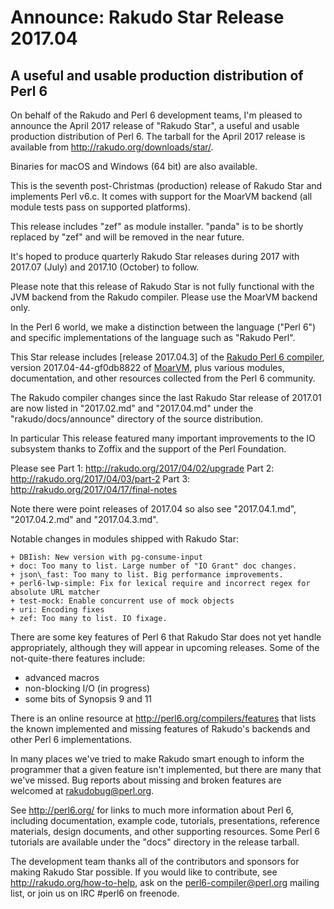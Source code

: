 # Announce: Rakudo Star Release 2017.04

## A useful and usable production distribution of Perl 6

On behalf of the Rakudo and Perl 6 development teams, I'm pleased to
announce the April 2017 release of "Rakudo Star", a useful and usable
production distribution of Perl 6. The tarball for the April 2017 release
is available from <http://rakudo.org/downloads/star/>.

Binaries for macOS and Windows (64 bit) are also available.

This is the seventh post-Christmas (production) release of Rakudo Star and
implements Perl v6.c. It comes with support for the MoarVM backend (all module
tests pass on supported platforms).

This release includes "zef" as module installer.  "panda" is to be shortly
replaced by "zef" and will be removed in the near future.

It's hoped to produce quarterly Rakudo Star releases during 2017 with 2017.07
(July) and 2017.10 (October) to follow.

Please note that this release of Rakudo Star is not fully functional with the
JVM backend from the Rakudo compiler. Please use the MoarVM backend only.

In the Perl 6 world, we make a distinction between the language ("Perl 6") and
specific implementations of the language such as "Rakudo Perl".

This Star release includes [release 2017.04.3] of the [Rakudo Perl 6 compiler],
version 2017.04-44-gf0db8822 of [MoarVM], plus various modules, documentation,
and other resources collected from the Perl 6 community.

[release 2017.04]: https://raw.githubusercontent.com/rakudo/rakudo/2017.04/docs/announce/2017.04.md
[Rakudo Perl 6 compiler]: http://github.com/rakudo/rakudo
[MoarVM]: http://moarvm.org/

The Rakudo compiler changes since the last Rakudo Star release of 2017.01 are
now listed in "2017.02.md" and "2017.04.md" under the "rakudo/docs/announce"
directory of the source distribution.

In particular This release featured many important improvements to the IO
subsystem thanks to Zoffix and the support of the Perl Foundation.

Please see 
Part 1: http://rakudo.org/2017/04/02/upgrade
Part 2: http://rakudo.org/2017/04/03/part-2
Part 3: http://rakudo.org/2017/04/17/final-notes

Note there were point releases of 2017.04 so also see "2017.04.1.md",
"2017.04.2.md" and "2017.04.3.md".

Notable changes in modules shipped with Rakudo Star:

    + DBIish: New version with pg-consume-input
    + doc: Too many to list. Large number of "IO Grant" doc changes.
    + json\_fast: Too many to list. Big performance improvements.
    + perl6-lwp-simple: Fix for lexical require and incorrect regex for absolute URL matcher
    + test-mock: Enable concurrent use of mock objects
    + uri: Encoding fixes
    + zef: Too many to list. IO fixage. 

There are some key features of Perl 6 that Rakudo Star does not yet
handle appropriately, although they will appear in upcoming releases.
Some of the not-quite-there features include:

  * advanced macros
  * non-blocking I/O (in progress)
  * some bits of Synopsis 9 and 11

There is an online resource at <http://perl6.org/compilers/features>
that lists the known implemented and missing features of Rakudo's
backends and other Perl 6 implementations.

In many places we've tried to make Rakudo smart enough to inform the
programmer that a given feature isn't implemented, but there are many
that we've missed. Bug reports about missing and broken features are
welcomed at <rakudobug@perl.org>.

See <http://perl6.org/> for links to much more information about
Perl 6, including documentation, example code, tutorials, presentations,
reference materials, design documents, and other supporting resources.
Some Perl 6 tutorials are available under the "docs" directory in
the release tarball.

The development team thanks all of the contributors and sponsors for
making Rakudo Star possible. If you would like to contribute, see
<http://rakudo.org/how-to-help>, ask on the <perl6-compiler@perl.org>
mailing list, or join us on IRC \#perl6 on freenode.
